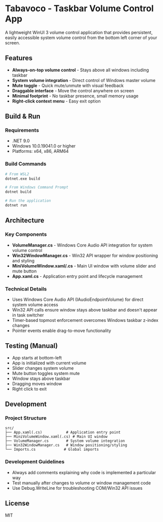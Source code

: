 # Tabavoco - Taskbar Volume Control App

A lightweight WinUI 3 volume control application that provides persistent, easily accessible system volume control from the bottom left corner of your screen.

## Features

- **Always-on-top volume control** - Stays above all windows including taskbar
- **System volume integration** - Direct control of Windows master volume
- **Mute toggle** - Quick mute/unmute with visual feedback
- **Draggable interface** - Move the control anywhere on screen
- **Minimal footprint** - No taskbar presence, small memory usage
- **Right-click context menu** - Easy exit option

## Build & Run

### Requirements
- .NET 9.0
- Windows 10.0.19041.0 or higher
- Platforms: x64, x86, ARM64

### Build Commands
```bash
# From WSL2
dotnet.exe build

# From Windows Command Prompt
dotnet build

# Run the application
dotnet run
```

## Architecture

### Key Components

- **VolumeManager.cs** - Windows Core Audio API integration for system volume control
- **Win32WindowManager.cs** - Win32 API wrapper for window positioning and styling
- **MiniVolumeWindow.xaml/.cs** - Main UI window with volume slider and mute button
- **App.xaml.cs** - Application entry point and lifecycle management

### Technical Details

- Uses Windows Core Audio API (IAudioEndpointVolume) for direct system volume access
- Win32 API calls ensure window stays above taskbar and doesn't appear in task switcher
- Timer-based topmost enforcement overcomes Windows taskbar z-index changes
- Pointer events enable drag-to-move functionality

## Testing (Manual)

- App starts at bottom-left
- App is initialized with current volume
- Slider changes system volume 
- Mute button toggles system mute 
- Window stays above taskbar 
- Dragging moves window
- Right click to exit

## Development

### Project Structure
```
src/
├── App.xaml(.cs)           # Application entry point
├── MiniVolumeWindow.xaml(.cs) # Main UI window
├── VolumeManager.cs        # System volume integration
├── Win32WindowManager.cs   # Window positioning/styling
└── Imports.cs             # Global imports
```

### Development Guidelines
- Always add comments explaining why code is implemented a particular way
- Test manually after changes to volume or window management code
- Use Debug.WriteLine for troubleshooting COM/Win32 API issues

## License

MIT